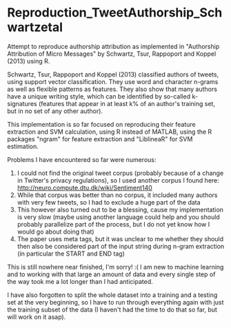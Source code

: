 # Reproduction_TweetAuthorship_Schwartzetal
Attempt to reproduce authorship attribution as implemented in "Authorship Attribution of Micro Messages"
by Schwartz, Tsur, Rappoport and Koppel (2013) using R.

Schwartz, Tsur, Rappoport and Koppel (2013) classified authors of tweets, using support vector classification.
They use word and character n-grams as well as flexible patterns as features. They also show that many authors
have a unique writing style, which can be identified by so-called k-signatures (features that appear in at least
k% of an author's training set, but in no set of any other author).

This implementation is so far focused on reproducing their feature extraction and SVM calculation, using R
instead of MATLAB, using the R packages "ngram" for feature extraction and "LiblineaR" for SVM estimation. 

Problems I have encountered so far were numerous:
1) I could not find the original tweet corpus (probably because of a change in Twitter's privacy regulations),
   so I used another corpus I found here: http://neuro.compute.dtu.dk/wiki/Sentiment140
2) While that corpus was better than no corpus, it included many authors with very few tweets, so I had to
   exclude a huge part of the data
3) This however also turned out to be a blessing, cause my implementation is very slow (maybe using
   another language could help and you should probably parallelize part of the process, but I do not yet know
   how I would go about doing that)
3) The paper uses meta tags, but it was unclear to me whether they should then also be considered part of the
   input string during n-gram extraction (in particular the START and END tag)
   
This is still nowhere near finished, I'm sorry! :( I am new to machine learning and to working with that
large an amount of data and every single step of the way took me a lot longer than I had anticipated.

I have also forgotten to split the whole dataset into a training and a testing set at the very beginning,
so I have to run through everything again with just the training subset of the data (I haven't had  the
time to do that so far, but will work on it asap).
